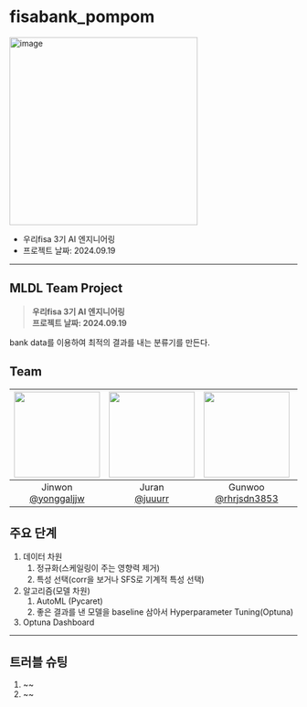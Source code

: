 # fisabank_pompom

<img width="329" alt="image" src="https://github.com/user-attachments/assets/abd99edb-5113-4507-8f90-689a8cb5df73"> </br>
- 우리fisa 3기 AI 엔지니어링 </br>
- 프로젝트 날짜: 2024.09.19

</div>

---

## MLDL Team Project
> **우리fisa 3기 AI 엔지니어링** <br/> **프로젝트 날짜: 2024.09.19**<br/>

bank data를 이용하여 최적의 결과를 내는 분류기를 만든다.




## Team

|<img src="https://avatars.githubusercontent.com/u/174994389?v=4" width="150" height="150"/>|<img src="https://avatars.githubusercontent.com/u/97214987?v=4" width="150" height="150"/>|<img src="https://avatars.githubusercontent.com/u/79956717?v=4" width="150" height="150"/>|<img src="https://avatars.githubusercontent.com/u/133483250?v=4" width="150" height="150"/>|
|:-:|:-:|:-:|:-:|
|Jinwon<br/>[@yonggaljjw](https://github.com/yonggaljjw)|Juran<br/>[@juuurr](https://github.com/juuurr)|Gunwoo<br/>[@rhrjsdn3853](https://github.com/rhrjsdn3853)|Yehee<br/>[@greenmelonlee](https://github.com/greenmelonlee)|




## 주요 단계
1. 데이터 차원
    1. 정규화(스케일링이 주는 영향력 제거)
    2. 특성 선택(corr을 보거나 SFS로 기계적 특성 선택)
2. 알고리즘(모델 차원)
    1. AutoML (Pycaret)
    2. 좋은 결과를 낸 모델을 baseline 삼아서 Hyperparameter Tuning(Optuna) 
3. Optuna Dashboard

---

## 트러블 슈팅
1. ~~
2. ~~
